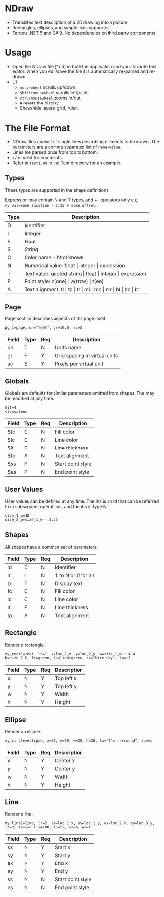 # NDraw
- Translates text description of a 2D drawing into a picture.
- Rectangles, ellipses, and simple lines supported.
- Targets .NET 5 and C# 9. No dependencies on third party components.


# Usage
- Open the NDraw file (*.nd) in both the application and your favorite text editor. When you edit/save the file it is
  automatically re-parsed and re-drawn.
- UI  
    - `mousewheel` scrolls up/down.
    - `shift+mousewheel` scrolls left/right.
    - `ctrl+mousewheel` zooms in/out.
    - `H` resets the display.
    - Show/hide layers, grid, ruler.


# The File Format
- NDraw files consist of single lines describing elements to be drawn. The parameters are a comma separated list of `name=value`.
- Lines are parsed once from top to bottom.
- `//` is used for comments.
- Refer to `test1.nd` in the Test directory for an example.

## Types
These types are supported in the shape definitions.

Expression may contain N and T types, and +- operators only e.g. `my_val=some_location - 2.33 + some_offset`.


| Type | Description
| ---- | ------
| D    | Identifier
| I    | Integer
| F    | Float
| S    | String
| C    | Color name - html known
| N    | Numerical value: float \| integer \| expression
| T    | Text value: quoted string \| float \| integer \| expression
| P    | Point style: n(one) \| a(rrow) \| t(ee)
| A    | Text alignment: tl \| tc \| tr \| ml \| mc \| mr \| bl \| bc \| br 


## Page
Page section describes aspects of the page itself.

```
pg_1=page, un="feet", gr=10.0, sc=5
```

Field | Type | Req | Description
----  | ---- | --- | ----------
un    | T    |  N  | Units name
gr    | F    |  Y  | Grid spacing in virtual units
sc    | S    |  Y  | Pixels per virtual unit


## Globals
Globals are defaults for similar parameters omitted from shapes. The may be modified at any time.

```
$lt=4
$lc=salmon
```

Field | Type | Req | Description
----  | ---- | --- | ----------
$fc   |  C   |  N  | Fill color
$lc   |  C   |  N  | Line color
$lt   |  F   |  N  | Line thickness
$tp   |  A   |  N  | Text alignment
$ss   |  P   |  N  | Start point style
$es   |  P   |  N  | End point style


## User Values
User values can be defined at any time. The lhs is an id that can be referred to in subsequent operations, and the rhs is type N.

```
size_1_w=10
size_2_w=size_1_w - 2.33
```


## Shapes
All shapes have a common set of parameters.

Field | Type | Req | Description
----  | ---- | --- | ----------
id    |  D   |  N  | Identifier
lr    |  I   |  N  | 1 to N or 0 for all
tx    |  T   |  N  | Display text
fc    |  C   |  N  | Fill color
lc    |  C   |  N  | Line color
lt    |  F   |  N  | Line thickness
tp    |  A   |  N  | Text alignment


## Rectangle
Render a rectangle.

```
my_rect1=rect, lr=1, x=loc_2_x, y=loc_2_y, w=size_1_w + 4.4, h=size_1_h, lc=green, fc=lightgreen, tx="Nice day", tp=tl
```

Field | Type | Req | Description
----  | ---- | --- | ----------
x     |  N   |  Y  | Top left x
y     |  N   |  Y  | Top left y
w     |  N   |  Y  | Width
h     |  N   |  Y  | Height


## Ellipse
Render an ellipse.

```
my_circle=ellipse, x=50, y=50, w=20, h=20, tx="I'm rrrround", tp=mc

```

Field | Type | Req | Description
----  | ---- | --- | ----------
x     |  N   |  Y  | Center x
y     |  N   |  Y  | Center y
w     |  N   |  Y  | Width
h     |  N   |  Y  | Height


## Line
Render a line.

```
my_line1=line, lr=2, sx=loc_1_x, sy=loc_1_y, ex=loc_2_x, ey=loc_3_y, lt=2, tx=loc_1_x+100, tp=tl, ss=a, es=t

```

Field | Type | Req | Description
----  | ---- | --- | ----------
sx    |  N   |  Y  | Start x
sy    |  N   |  Y  | Start y
ex    |  N   |  Y  | End x
ey    |  N   |  Y  | End y
ss    |  N   |  N  | Start point style
es    |  N   |  N  | End point style
